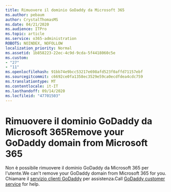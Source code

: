 ```yaml
---
title: Rimuovere il dominio GoDaddy da Microsoft 365
ms.author: pebaum
author: CrystalThomasMS
ms.date: 04/21/2020
ms.audience: ITPro
ms.topic: article
ms.service: o365-administration
ROBOTS: NOINDEX, NOFOLLOW
localization_priority: Normal
ms.assetid: 1b858223-22ec-4c9d-9cda-5f4418060c5e
ms.custom:
- "27"
- "11"
ms.openlocfilehash: 91bb74e9bcc53217e698afd523f0affd71157ebf
ms.sourcegitcommit: c6692ce0fa1358ec3529e59ca0ecdfdea4cdc759
ms.translationtype: MT
ms.contentlocale: it-IT
ms.lasthandoff: 09/14/2020
ms.locfileid: "47701503"
---
```

# <a name="remove-your-godaddy-domain-from-microsoft-365"></a><span data-ttu-id="73b8f-102">Rimuovere il dominio GoDaddy da Microsoft 365</span><span class="sxs-lookup"><span data-stu-id="73b8f-102">Remove your GoDaddy domain from Microsoft 365</span></span>

<span data-ttu-id="73b8f-103">Non è possibile rimuovere il dominio GoDaddy da Microsoft 365 per l'utente.</span><span class="sxs-lookup"><span data-stu-id="73b8f-103">We can't remove your GoDaddy domain from Microsoft 365 for you.</span></span> <span data-ttu-id="73b8f-104">Chiamare il [servizio clienti GoDaddy](https://aka.ms/contact-godaddy) per assistenza.</span><span class="sxs-lookup"><span data-stu-id="73b8f-104">Call [GoDaddy customer service](https://aka.ms/contact-godaddy) for help.</span></span>
  